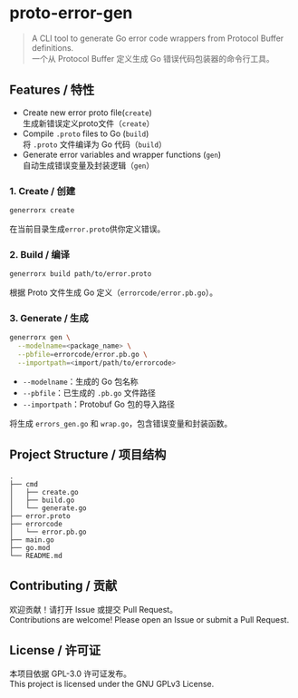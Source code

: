 # proto-error-gen

> A CLI tool to generate Go error code wrappers from Protocol Buffer definitions.  
> 一个从 Protocol Buffer 定义生成 Go 错误代码包装器的命令行工具。

## Features / 特性

- Create new error proto file(`create`)  
  生成新错误定义proto文件（`create`）
- Compile `.proto` files to Go (`build`)  
  将 `.proto` 文件编译为 Go 代码（`build`）
- Generate error variables and wrapper functions (`gen`)  
  自动生成错误变量及封装逻辑（`gen`）


### 1. Create / 创建

```bash
generrorx create
```

在当前目录生成`error.proto`供你定义错误。

### 2. Build / 编译

```bash
generrorx build path/to/error.proto
```

根据 Proto 文件生成 Go 定义（`errorcode/error.pb.go`）。

### 3. Generate / 生成

```bash
generrorx gen \
  --modelname=<package_name> \
  --pbfile=errorcode/error.pb.go \
  --importpath=<import/path/to/errorcode>
```

- `--modelname`：生成的 Go 包名称  
- `--pbfile`：已生成的 `.pb.go` 文件路径  
- `--importpath`：Protobuf Go 包的导入路径  

将生成 `errors_gen.go` 和 `wrap.go`，包含错误变量和封装函数。

## Project Structure / 项目结构

```
.
├── cmd
│   ├── create.go
│   ├── build.go
│   └── generate.go
├── error.proto
├── errorcode
│   └── error.pb.go
├── main.go
├── go.mod
└── README.md
```

## Contributing / 贡献

欢迎贡献！请打开 Issue 或提交 Pull Request。  
Contributions are welcome! Please open an Issue or submit a Pull Request.

## License / 许可证

本项目依据 GPL-3.0 许可证发布。  
This project is licensed under the GNU GPLv3 License.

